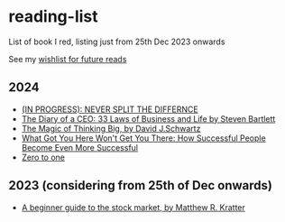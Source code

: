 # reading-list
List of book I red, listing just from 25th Dec 2023 onwards


See my [wishlist for future reads](wishlist.md)

## 2024
- [(IN PROGRESS): NEVER SPLIT THE DIFFERNCE](https://www.amazon.com/Never-Split-Difference-Negotiating-Depended/dp/0062407805/ref=sr_1_1?crid=QGMDKLDWA9Q4&dib=eyJ2IjoiMSJ9.yFMj6BEDF71k4OPz6fInRt3TAaiQ-IV2cNFrHFMoOmM_dpReCR5pnDQc8Lx0Jp480t0arUwlD6LqQdlFj6Pwe_t8ulkumSL02UgNj5VYsTTTTjPptNvvbUxqs5zwtTPCrfWTTE5Koc3RMY6Z3GaL1MsnSF2JJEpeojVIltqVPNbsO7PxADj7SyZwCzoGUfSl2Q8uIFCPU6VaYnBfmuaxqmGdvrCtb2a8duuWbqJtRvY.yPpR8Y2eXtVg7BhJRyaZfNZZITv8e3JbqEPR5C3fjBk&dib_tag=se&keywords=never+split+the+difference&qid=1723487328&s=books&sprefix=never+split%2Cstripbooks-intl-ship%2C158&sr=1-1)
- [The Diary of a CEO: 33 Laws of Business and Life by Steven Bartlett](https://www.ebay.co.uk/itm/166366754714?chn=ps&norover=1&mkevt=1&mkrid=710-153316-527457-8&mkcid=2&itemid=166366754714&targetid=4584619899083042&device=c&mktype=&googleloc=&poi=&campaignid=554609234&mkgroupid=1296325313557553&rlsatarget=pla-4584619899083042&abcId=9320693&merchantid=87779&msclkid=60f967c5bb9b164ce5d90250ae8ce6b4)
- [The Magic of Thinking Big, by David J.Schwartz](https://www.amazon.com/Magic-Thinking-Big-David-Schwartz/dp/1897384424/ref=sr_1_5?crid=1RIYTVK7WFALC&keywords=the+art+of+thinking+big&qid=1703682998&s=books&sprefix=the+art+of+thinkng+bi%2Cstripbooks-intl-ship%2C172&sr=1-5)
- [What Got You Here Won't Get You There: How Successful People Become Even More Successful ](https://www.amazon.com/What-Got-Here-Wont-There/dp/0739342231)
- [Zero to one](https://www.amazon.com/Zero-One-Notes-Startups-Future/dp/0804139296/ref=sr_1_1?crid=1J0E7W0SHDI05&dib=eyJ2IjoiMSJ9.OPyU8uSaSLjKaBb-898flOP0HrBVJ-7d532ozEXyVCoJeTatyuQn7tAAaR5H6r5ws2YUL54UUUC3PHy1FoEW6S_VULtDOsSxbjwRF9rbU6yqDayGXbD2tJ_Rymm-masB8PovL1HKMbcRomVWAhGnCUIp6IBMjjMCk9eTMUSh0dO-CHh_JXJv9Nq9r-JOPlvzmS1RsqsyGgaFgjjtCEZz0qWMWeA9iccRokiKDm9GlkQ.c8q9ObTph8tXVJI0zs1h1anTwdAr8koTbTNe7jdutsg&dib_tag=se&keywords=zero+to+one&qid=1723487282&s=books&sprefix=zero+to+one%2Cstripbooks-intl-ship%2C171&sr=1-1)

## 2023 (considering from 25th of Dec onwards)
- [A beginner guide to the stock market, by Matthew R. Kratter](https://www.amazon.com/Beginners-Guide-Stock-Market-Everything/dp/1099617200)
